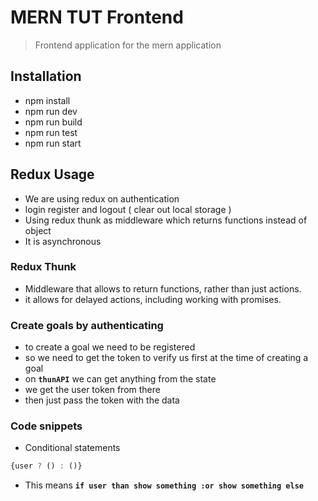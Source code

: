 # MERN TUT Frontend 
> Frontend application for the mern application

## Installation
- npm install
- npm run dev
- npm run build
- npm run test
- npm run start

## Redux Usage
- We are using redux on authentication
- login register and logout ( clear out local storage )
- Using redux thunk as middleware which returns functions instead of object
- It is asynchronous

### Redux Thunk 

- Middleware that allows to return functions, rather than just actions.
- it allows for delayed actions, including working with promises.

### Create goals by authenticating 

- to create a goal we need to be registered 
- so we need to get the token to verify us first at the time of creating a goal
- on **`thunAPI`** we can get anything from the state
- we get the user token from there
- then just pass the token with the data

### Code snippets 

- Conditional statements 
```js
{user ? () : ()}
```
- This means **`if user than show something :or show something else`**
